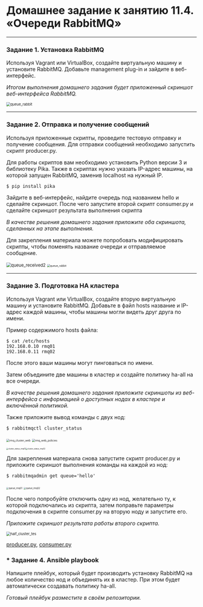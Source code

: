 # Домашнее задание к занятию 11.4. «Очереди RabbitMQ»

------

### Задание 1. Установка RabbitMQ

Используя Vagrant или VirtualBox, создайте виртуальную машину и установите RabbitMQ. Добавьте management plug-in и зайдите в веб-интерфейс.

*Итогом выполнения домашнего задания будет приложенный скриншот веб-интерфейса RabbitMQ.*

<img src="pics/1104/queue_rabbit.png" alt="queue_rabbit" style="zoom:67%;" />

------

### Задание 2. Отправка и получение сообщений

Используя приложенные скрипты, проведите тестовую отправку и получение сообщения. Для отправки сообщений необходимо запустить скрипт producer.py.

Для работы скриптов вам необходимо установить Python версии 3 и библиотеку Pika. Также в скриптах нужно указать IP-адрес машины, на которой запущен RabbitMQ, заменив localhost на нужный IP.

```
$ pip install pika
```

Зайдите в веб-интерфейс, найдите очередь под названием hello и сделайте скриншот. После чего запустите второй скрипт consumer.py и сделайте скриншот результата выполнения скрипта

*В качестве решения домашнего задания приложите оба скриншота, сделанных на этапе выполнения.*

Для закрепления материала можете попробовать модифицировать скрипты, чтобы поменять название очереди и отправляемое сообщение.

<img src="pics/1104/queue_received2.png" alt="queue_received2" style="zoom:80%;" />

<img src="pics/1104/queue_rabbit.png" alt="queue_rabbit" style="zoom: 50%;" />

------

### Задание 3. Подготовка HA кластера

Используя Vagrant или VirtualBox, создайте вторую виртуальную машину и установите RabbitMQ. Добавьте в файл hosts название и IP-адрес каждой машины, чтобы машины могли видеть друг друга по имени.

Пример содержимого hosts файла:

```
$ cat /etc/hosts
192.168.0.10 rmq01
192.168.0.11 rmq02
```

После этого ваши машины могут пинговаться по имени.

Затем объедините две машины в кластер и создайте политику ha-all на все очереди.

*В качестве решения домашнего задания приложите скриншоты из веб-интерфейса с информацией о доступных нодах в кластере и включённой политикой.*

Также приложите вывод команды с двух нод:

```
$ rabbitmqctl cluster_status
```

<img src="pics/1104/rmq_cluster_web.png" alt="rmq_cluster_web" style="zoom:50%;" />

<img src="pics/1104/rmq_web_policies.png" alt="rmq_web_policies" style="zoom:50%;" />

<img src="pics/1104/cluster_status_rmq01.png" alt="cluster_status_rmq01" style="zoom: 33%;" /><img src="pics/1104/cluster_status_rmq02.png" alt="cluster_status_rmq02" style="zoom: 33%;" />

Для закрепления материала снова запустите скрипт producer.py и приложите скриншот выполнения команды на каждой из нод:

```
$ rabbitmqadmin get queue='hello'
```

<img src="pics/1104/queue_rmq01.png" alt="queue_rmq01" style="zoom:40%;" />

<img src="pics/1104/queue_rmq02.png" alt="queue_rmq02" style="zoom:40%;" />

После чего попробуйте отключить одну из нод, желательно ту, к которой подключались из скрипта, затем поправьте параметры подключения в скрипте consumer.py на вторую ноду и запустите его.

*Приложите скриншот результата работы второго скрипта.*

<img src="pics/1104/half_cluster_tes.png" alt="half_cluster_tes" style="zoom: 67%;" />

[producer.py](files/1104/producer.py), [consumer.py](files/1104/consumer.py)



### * Задание 4. Ansible playbook

Напишите плейбук, который будет производить установку RabbitMQ на любое количество нод и объединять их в кластер. При этом будет автоматически создавать политику ha-all.

*Готовый плейбук разместите в своём репозитории.*
